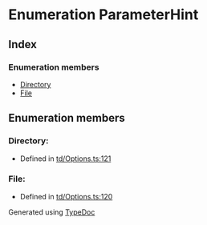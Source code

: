 # Enumeration ParameterHint


## Index

### Enumeration members
* [Directory](td.parameterhint.md#directory)
* [File](td.parameterhint.md#file)

## Enumeration members

### Directory: 

* Defined in [td/Options.ts:121](https://github.com/kimamula/typedoc/blob/HEAD/src/td/Options.ts#L121)


### File: 

* Defined in [td/Options.ts:120](https://github.com/kimamula/typedoc/blob/HEAD/src/td/Options.ts#L120)



Generated using [TypeDoc](http://typedoc.io)
